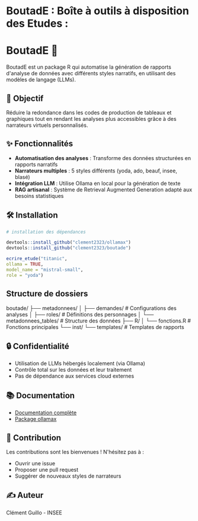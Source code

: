 # BoutadE : Boîte à outils à disposition des Etudes :
# BoutadE 🤖 

BoutadE est un package R qui automatise la génération de rapports d'analyse de données avec différents styles narratifs, en utilisant des modèles de langage (LLMs).

## 🎯 Objectif

Réduire la redondance dans les codes de production de tableaux et graphiques tout en rendant les analyses plus accessibles grâce à des narrateurs virtuels personnalisés.

## ✨ Fonctionnalités

- **Automatisation des analyses** : Transforme des données structurées en rapports narratifs
- **Narrateurs multiples** : 5 styles différents (yoda, ado, beauf, insee, blasé)
- **Intégration LLM** : Utilise Ollama en local pour la génération de texte
- **RAG artisanal** : Système de Retrieval Augmented Generation adapté aux besoins statistiques

## 🛠️ Installation
```r
# installation des dépendances

devtools::install_github("clement2323/ollamax")
devtools::install_github("clement2323/boutade")
```

```r
ecrire_etude("titanic",
ollama = TRUE,
model_name = "mistral-small",
role = "yoda")
```
## Structure de dossiers

boutade/
├── metadonnees/
│ ├── demandes/ # Configurations des analyses
│ ├── roles/ # Définitions des personnages
│ └── metadonnees_tables/ # Structure des données
├── R/
│ └── fonctions.R # Fonctions principales
└── inst/
└── templates/ # Templates de rapports


## 🔒 Confidentialité

- Utilisation de LLMs hébergés localement (via Ollama)
- Contrôle total sur les données et leur traitement
- Pas de dépendance aux services cloud externes

## 📚 Documentation

- [Documentation complète](https://clement2323.github.io/boutade/)
- [Package ollamax](https://github.com/clement2323/ollamax)

## 🤝 Contribution

Les contributions sont les bienvenues ! N'hésitez pas à :
- Ouvrir une issue
- Proposer une pull request
- Suggérer de nouveaux styles de narrateurs

## ✍️ Auteur

Clément Guillo - INSEE

